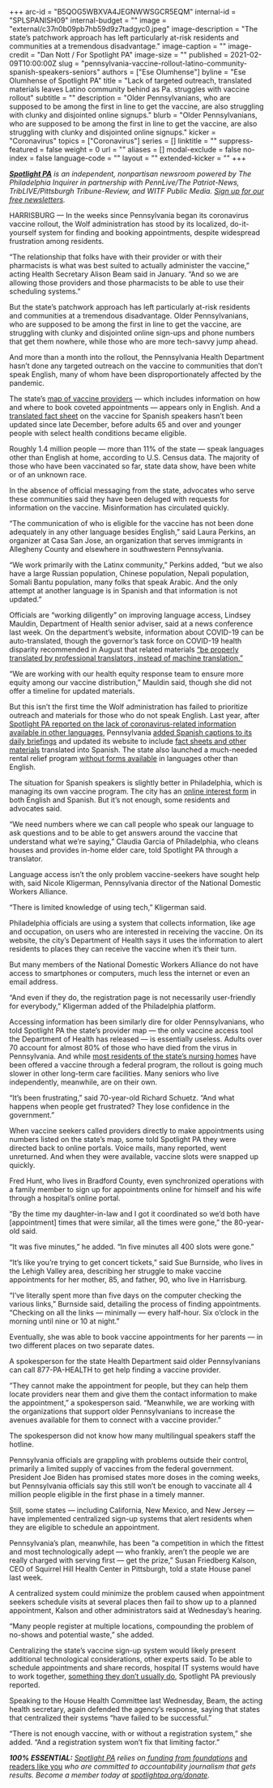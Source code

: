 +++
arc-id = "B5QOG5WBXVA4JEGNWWSGCR5EQM"
internal-id = "SPLSPANISH09"
internal-budget = ""
image = "external/c37n0b09pb7hb59d9z7tadgyc0.jpeg"
image-description = "The state’s patchwork approach has left particularly at-risk residents and communities at a tremendous disadvantage."
image-caption = ""
image-credit = "Dan Nott / For Spotlight PA"
image-size = ""
published = 2021-02-09T10:00:00Z
slug = "pennsylvania-vaccine-rollout-latino-community-spanish-speakers-seniors"
authors = ["Ese Olumhense"]
byline = "Ese Olumhense of Spotlight PA"
title = "Lack of targeted outreach, translated materials leaves Latino community behind as Pa. struggles with vaccine rollout"
subtitle = ""
description = "Older Pennsylvanians, who are supposed to be among the first in line to get the vaccine, are also struggling with clunky and disjointed online signups."
blurb = "Older Pennsylvanians, who are supposed to be among the first in line to get the vaccine, are also struggling with clunky and disjointed online signups."
kicker = "Coronavirus"
topics = ["Coronavirus"]
series = []
linktitle = ""
suppress-featured = false
weight = 0
url = ""
aliases = []
modal-exclude = false
no-index = false
language-code = ""
layout = ""
extended-kicker = ""
+++

<a href="https://www.spotlightpa.org/"><i><b>Spotlight PA</b></i></a><i> is an independent, nonpartisan newsroom powered by The Philadelphia Inquirer in partnership with PennLive/The Patriot-News, TribLIVE/Pittsburgh Tribune-Review, and WITF Public Media. </i><a href="https://www.spotlightpa.org/newsletters"><i>Sign up for our free newsletters</i></a><i>.</i>

HARRISBURG — In the weeks since Pennsylvania began its coronavirus vaccine rollout, the Wolf administration has stood by its localized, do-it-yourself system for finding and booking appointments, despite widespread frustration among residents.

“The relationship that folks have with their provider or with their pharmacists is what was best suited to actually administer the vaccine,” acting Health Secretary Alison Beam said in January. “And so we are allowing those providers and those pharmacists to be able to use their scheduling systems.”

But the state’s patchwork approach has left particularly at-risk residents and communities at a tremendous disadvantage. Older Pennsylvanians, who are supposed to be among the first in line to get the vaccine, are struggling with clunky and disjointed online sign-ups and phone numbers that get them nowhere, while those who are more tech-savvy jump ahead.

And more than a month into the rollout, the Pennsylvania Health Department hasn’t done any targeted outreach on the vaccine to communities that don’t speak English, many of whom have been disproportionately affected by the pandemic.

The state’s <a href="https://www.health.pa.gov/topics/disease/coronavirus/Vaccine/Pages/Distribution.aspx#map" target=_blank>map of vaccine providers</a> — which includes information on how and where to book coveted appointments — appears only in English. And a <a href="https://www.health.pa.gov/topics/Documents/Diseases%20and%20Conditions/COVID-19%20Vaccine%20Phase%201%20Fact%20Sheet_SP.pdf" target=_blank>translated fact sheet</a> on the vaccine for Spanish speakers hasn’t been updated since late December, before adults 65 and over and younger people with select health conditions became eligible.

Roughly 1.4 million people — more than 11% of the state — speak languages other than English at home, according to U.S. Census data. The majority of those who have been vaccinated so far, state data show, have been white or of an unknown race.

<script src="https://www.spotlightpa.org/embed.js" async></script><div data-spl-embed-version="1" data-spl-src="https://www.spotlightpa.org/embeds/newsletter-covid/"></div>

In the absence of official messaging from the state, advocates who serve these communities said they have been deluged with requests for information on the vaccine. Misinformation has circulated quickly.

“The communication of who is eligible for the vaccine has not been done adequately in any other language besides English,” said Laura Perkins, an organizer at Casa San Jose, an organization that serves immigrants in Allegheny County and elsewhere in southwestern Pennsylvania.

“We work primarily with the Latinx community,” Perkins added, “but we also have a large Russian population, Chinese population, Nepali population, Somali Bantu population, many folks that speak Arabic. And the only attempt at another language is in Spanish and that information is not updated.”

Officials are “working diligently” on improving language access, Lindsey Mauldin, Department of Health senior adviser, said at a news conference last week. On the department’s website, information about COVID-19 can be auto-translated, though the governor’s task force on COVID-19 health disparity recommended in August that related materials <a href="https://www.governor.pa.gov/wp-content/uploads/2020/08/20200813-COVID-19-Health-Disparity-Report.pdf">“be properly translated by professional translators, instead of machine translation.”</a>

“We are working with our health equity response team to ensure more equity among our vaccine distribution,” Mauldin said, though she did not offer a timeline for updated materials.

But this isn’t the first time the Wolf administration has failed to prioritize outreach and materials for those who do not speak English. Last year, after <a href="https://www.spotlightpa.org/news/2020/03/pennsylvania-pa-coronavirus-tom-wolf-briefings-spanish-translation/">Spotlight PA reported on the lack of coronavirus-related information available in other languages</a>, Pennsylvania <a href="https://www.spotlightpa.org/news/2020/03/pennsylvania-coronavirus-spanish-captions-daily-briefings/">added Spanish captions to its daily briefings</a> and updated its website to include <a href="https://www.health.pa.gov/topics/disease/coronavirus/Pages/Translated.aspx">fact sheets and other materials</a> translated into Spanish. The state also launched a much-needed rental relief program <a href="https://www.spotlightpa.org/news/2020/07/rental-assistance-pennsylvania-coronavirus-spanish-applications/">without forms available</a> in languages other than English.

The situation for Spanish speakers is slightly better in Philadelphia, which is managing its own vaccine program. The city has an <a href="https://covid-vaccine-interest.phila.gov/">online interest form</a> in both English and Spanish. But it’s not enough, some residents and advocates said.

“We need numbers where we can call people who speak our language to ask questions and to be able to get answers around the vaccine that understand what we’re saying,” Claudia Garcia of Philadelphia, who cleans houses and provides in-home elder care, told Spotlight PA through a translator.

Language access isn’t the only problem vaccine-seekers have sought help with, said Nicole Kligerman, Pennsylvania director of the National Domestic Workers Alliance.

“There is limited knowledge of using tech,” Kligerman said.

Philadelphia officials are using a system that collects information, like age and occupation, on users who are interested in receiving the vaccine. On its website, the city’s Department of Health says it uses the information to alert residents to places they can receive the vaccine when it’s their turn.

But many members of the National Domestic Workers Alliance do not have access to smartphones or computers, much less the internet or even an email address.

“And even if they do, the registration page is not necessarily user-friendly for everybody,” Kligerman added of the Philadelphia platform.

Accessing information has been similarly dire for older Pennsylvanians, who told Spotlight PA the state’s provider map — the only vaccine access tool the Department of Health has released — is essentially useless. Adults over 70 account for almost 80% of those who have died from the virus in Pennsylvania. And while <a href="https://www.spotlightpa.org/news/2021/01/pennsylvania-coronavirus-vaccine-long-term-care-facilities-seniors/">most residents of the state’s nursing homes</a> have been offered a vaccine through a federal program, the rollout is going much slower in other long-term care facilities. Many seniors who live independently, meanwhile, are on their own.

“It’s been frustrating,” said 70-year-old Richard Schuetz. “And what happens when people get frustrated? They lose confidence in the government.”

When vaccine seekers called providers directly to make appointments using numbers listed on the state’s map, some told Spotlight PA they were directed back to online portals. Voice mails, many reported, went unreturned. And when they were available, vaccine slots were snapped up quickly.

Fred Hunt, who lives in Bradford County, even synchronized operations with a family member to sign up for appointments online for himself and his wife through a hospital’s online portal.

“By the time my daughter-in-law and I got it coordinated so we’d both have [appointment] times that were similar, all the times were gone,” the 80-year-old said.

“It was five minutes,” he added. “In five minutes all 400 slots were gone.”

“It’s like you’re trying to get concert tickets,” said Sue Burnside, who lives in the Lehigh Valley area, describing her struggle to make vaccine appointments for her mother, 85, and father, 90, who live in Harrisburg.

“I’ve literally spent more than five days on the computer checking the various links,” Burnside said, detailing the process of finding appointments. “Checking on all the links — minimally — every half-hour. Six o’clock in the morning until nine or 10 at night.”

Eventually, she was able to book vaccine appointments for her parents — in two different places on two separate dates.

A spokesperson for the state Health Department said older Pennsylvanians can call 877-PA-HEALTH to get help finding a vaccine provider.

“They cannot make the appointment for people, but they can help them locate providers near them and give them the contact information to make the appointment,” a spokesperson said. “Meanwhile, we are working with the organizations that support older Pennsylvanians to increase the avenues available for them to connect with a vaccine provider.”

The spokesperson did not know how many multilingual speakers staff the hotline.

Pennsylvania officials are grappling with problems outside their control, primarily a limited supply of vaccines from the federal government. President Joe Biden has promised states more doses in the coming weeks, but Pennsylvania officials say this still won’t be enough to vaccinate all 4 million people eligible in the first phase in a timely manner.

<script src="https://www.spotlightpa.org/embed.js" async></script><div data-spl-embed-version="1" data-spl-src="https://www.spotlightpa.org/embeds/donate/?teaser_text=Spotlight%20PA%20provides%20essential%2C%20public-service%20journalism%20thanks%20to%20readers%20like%20you.%20Help%20us%20continue%20that%20work."></div>


Still, some states — including California, New Mexico, and New Jersey — have implemented centralized sign-up systems that alert residents when they are eligible to schedule an appointment.

Pennsylvania’s plan, meanwhile, has been “a competition in which the fittest and most technologically adept — who frankly, aren’t the people we are really charged with serving first — get the prize,” Susan Friedberg Kalson, CEO of Squirrel Hill Health Center in Pittsburgh, told a state House panel last week.

A centralized system could minimize the problem caused when appointment seekers schedule visits at several places then fail to show up to a planned appointment, Kalson and other administrators said at Wednesday’s hearing.

“Many people register at multiple locations, compounding the problem of no-shows and potential waste,” she added.

Centralizing the state’s vaccine sign-up system would likely present additional technological considerations, other experts said. To be able to schedule appointments and share records, hospital IT systems would have to work together, <a href="https://www.spotlightpa.org/news/2021/01/pa-covid-vaccine-availability-frustration-statewide-signup-explainer/">something they don’t usually do</a>, Spotlight PA previously reported.

Speaking to the House Health Committee last Wednesday, Beam, the acting health secretary, again defended the agency’s response, saying that states that centralized their systems “have failed to be successful.”

“There is not enough vaccine, with or without a registration system,” she added. “And a registration system won’t fix that limiting factor.”

<i><b>100% ESSENTIAL:</b></i><i> </i><a href="https://www.spotlightpa.org/"><i>Spotlight PA</i></a><i> relies on</i><a href="https://www.spotlightpa.org/support"><i> funding from foundations</i></a><i> </i><a href="https://www.spotlightpa.org/support">and readers like you</a><i> who are committed to accountability journalism that gets results. Become a member today at </i><a href="http://checkout.fundjournalism.org/memberform?org_id=spotlightpa&campaign=701f4000000TVuIAAW"><i>spotlightpa.org/donate</i></a><i>.</i>
